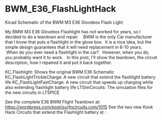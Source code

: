 # BWM_E36_FlashLightHack
Kicad Schematic of the BWM M3 E36 Glovebox Flash Light 

My BMW M3 E36 Glovebox Flashlight has not worked for years, so I decided to do a teardown and repair.    BWM is the only Car manufacturer that I know that puts a flashlight in the glove box.  It is a nice idea, but the simple design guarantees that it will need replacement in 6-10 years.    When do you ever need a flashlight in the car?   However, when you do, you probably want it to work.   In this post, I'll show the teardown, the circuit description, how I repaired it and put it back together.

KC_Flashlight:  Shows the original BWM E36 Schematic
KC_FlashLightTrickleCharge:  A new circuit that extend the flashlight battery life
KC_FlashLightFastCharge: A new circuit that speeds up charging while also extending flashlight battery life
LTSimCircuits:  The simulation files for the new circuits in LTSPICE


See the complete E36 BWM Flight Teardown at:  https://wordpress.com/post/surfncircuits.com/1015
See the two new Kook Hack Circuits that extend the Flashlight battery at :   
